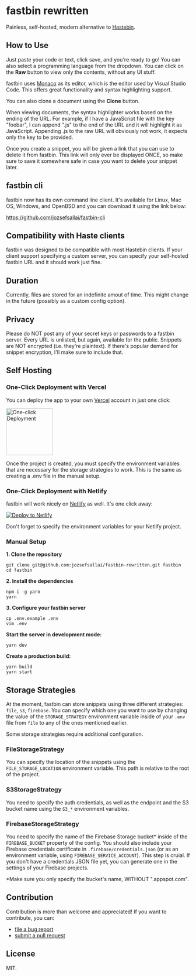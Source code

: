 # fastbin rewritten

Painless, self-hosted, modern alternative to [Hastebin](https://hastebin.com/).

## How to Use

Just paste your code or text, click save, and you're ready to go! You can also
select a programming language from the dropdown. You can click on the **Raw**
button to view only the contents, without any UI stuff.

fastbin uses [Monaco](https://microsoft.github.io/monaco-editor/) as its editor,
which is the editor used by Visual Studio Code. This offers great functionality
and syntax highlighting support.

You can also clone a document using the **Clone** button.

When viewing documents, the syntax highlighter works based on the ending of the
URL. For example, if I have a JavaScript file with the key "foobar", I can
append ".js" to the end of the URL and it will highlight it as JavaScript.
Appending .js to the raw URL will obviously not work, it expects only the key to
be provided.

Once you create a snippet, you will be given a link that you can use to delete
it from fastbin. This link will only ever be displayed ONCE, so make sure to
save it somewhere safe in case you want to delete your snippet later.

## fastbin cli

fastbin now has its own command line client. It's available for Linux, Mac OS,
Windows, and OpenBSD and you can download it using the link below:

https://github.com/jozsefsallai/fastbin-cli

## Compatibility with Haste clients

fastbin was designed to be compatible with most Hastebin clients. If your client
support specifying a custom server, you can specify your self-hosted fastbin URL
and it should work just fine.

## Duration

Currently, files are stored for an indefinite amout of time. This might change
in the future (possibly as a custom config option).

## Privacy

Please do NOT post any of your secret keys or passwords to a fastbin server.
Every URL is unlisted, but again, available for the public. Snippets are NOT
encrypted (i.e. they're plaintext). If there's popular demand for snippet
encryption, I'll make sure to include that.

## Self Hosting

### One-Click Deployment with Vercel

You can deploy the app to your own [Vercel](https://vercel.com) account in just
one click:

<a href="https://vercel.com/new/project?template=jozsefsallai/fastbin-rewritten"><img width="128" src="https://vercel.com/button" alt="One-click Deployment" /></a>

Once the project is created, you must specify the environment variables that are
necessary for the storage strategies to work. This is the same as creating a
.env file in the manual setup.

### One-Click Deployment with Netlify

fastbin will work nicely on [Netlify](https://www.netlify.com) as well. It's one
click away:

<a href="https://app.netlify.com/start/deploy?repository=https://github.com/jozsefsallai/fastbin-rewritten"><img src="https://www.netlify.com/img/deploy/button.svg" alt="Deploy to Netlify" /></a>

Don't forget to specify the environment variables for your Netlify project.

### Manual Setup

**1. Clone the repository**

```
git clone git@github.com:jozsefsallai/fastbin-rewritten.git fastbin
cd fastbin
```

**2. Install the dependencies**

```
npm i -g yarn
yarn
```

**3. Configure your fastbin server**

```
cp .env.example .env
vim .env
```

**Start the server in development mode:**

```
yarn dev
```

**Create a production build:**

```
yarn build
yarn start
```

## Storage Strategies

At the moment, fastbin can store snippets using three different strategies:
`file`, `s3`, `firebase`. You can specify which one you want to use by changing
the value of the `STORAGE_STRATEGY` environment variable inside of your `.env`
file from `file` to any of the ones mentioned earlier.

Some storage strategies require additional configuration.

### FileStorageStrategy

You can specify the location of the snippets using the `FILE_STORAGE_LOCATION`
environment variable. This path is relative to the root of the project.

### S3StorageStrategy

You need to specify the auth credentials, as well as the endpoint and the S3
bucket name using the `S3_*` environment variables.

### FirebaseStorageStrategy

You need to specify the name of the Firebase Storage bucket\* inside of the
`FIREBASE_BUCKET` property of the config. You should also include your Firebase
credentials certificate in `.firebase/credentials.json` (or as an environment
variable, using `FIREBASE_SERVICE_ACCOUNT`). This step is cruial. If you don't
have a credentials JSON file yet, you can generate one in the settings of your
Firebase projects.

\*Make sure you only specify the bucket's name, WITHOUT ".appspot.com".

## Contribution

Contribution is more than welcome and appreciated! If you want to contribute,
you can:

- [file a bug report](https://github.com/jozsefsallai/fastbin-rewritten/issues/new)
- [submit a pull request](https://github.com/jozsefsallai/fastbin-rewritten/pulls)

## License

MIT.
